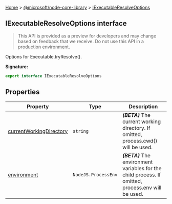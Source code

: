 [Home](./index) &gt; [@microsoft/node-core-library](./node-core-library.md) &gt; [IExecutableResolveOptions](./node-core-library.iexecutableresolveoptions.md)

## IExecutableResolveOptions interface

> This API is provided as a preview for developers and may change based on feedback that we receive. Do not use this API in a production environment.
> 

Options for Executable.tryResolve().

<b>Signature:</b>

```typescript
export interface IExecutableResolveOptions 
```

## Properties

|  Property | Type | Description |
|  --- | --- | --- |
|  [currentWorkingDirectory](./node-core-library.iexecutableresolveoptions.currentworkingdirectory.md) | `string` | <b><i>(BETA)</i></b> The current working directory. If omitted, process.cwd() will be used. |
|  [environment](./node-core-library.iexecutableresolveoptions.environment.md) | `NodeJS.ProcessEnv` | <b><i>(BETA)</i></b> The environment variables for the child process. If omitted, process.env will be used. |

